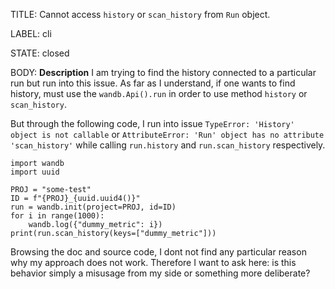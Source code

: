 TITLE:
Cannot access `history` or `scan_history` from `Run` object. 

LABEL:
cli

STATE:
closed

BODY:
**Description**
I am trying to find the history connected to a particular run but run into this issue. As far as I understand, if one wants to find history, must use the `wandb.Api().run` in order to use method `history` or `scan_history`. 

But through the following code, I run into issue `TypeError: 'History' object is not callable` or `AttributeError: 'Run' object has no attribute 'scan_history'` while calling `run.history` and `run.scan_history` respectively.

```
import wandb
import uuid 

PROJ = "some-test"
ID = f"{PROJ}_{uuid.uuid4()}"
run = wandb.init(project=PROJ, id=ID)
for i in range(1000):
    wandb.log({"dummy_metric": i})
print(run.scan_history(keys=["dummy_metric"]))
```

Browsing the doc and source code, I dont not find any particular reason why my approach does not work. Therefore I want to ask here: is this behavior simply a misusage from my side or something more deliberate? 


